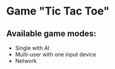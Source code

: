 # Game "Tic Tac Toe"

## Available game modes:
* Single with AI
* Multi-user with one input device
* Network
